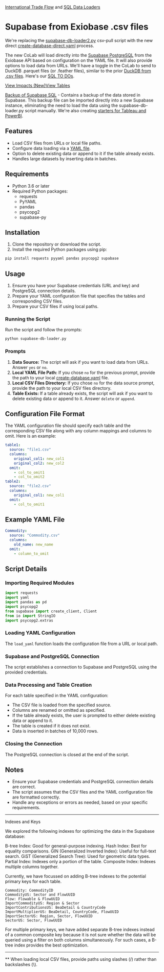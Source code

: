 [International Trade Flow](/OpenFootprint/trade/) and [SQL Data Loaders](../../)

# Supabase from Exiobase .csv files

We're replacing the [supabase-db-loader2.py](https://github.com/ModelEarth/OpenFootprint/tree/main/prep/sql/supabase) csv-pull script with the new direct [create-database-direct.yaml](https://github.com/ModelEarth/OpenFootprint/blob/main/impacts/exiobase/US-source/create-database-direct.yaml) process.

The new CoLab will load directly into the [Supabase PostgreSQL](https://supabase.com) from the Exiobase API based on configuration on the YAML file. It will also provide options to load data from URLs. We'll have a toggle in the CoLab to send to DuckDB .parquet files (or .feather files), similar to the prior [DuckDB from .csv files](../duckdb/). Here's our [SQL TO DOs](../../../trade/).

<a href="../../../impacts" class="btn btn-success" style="float:left">View Impacts (New)</a><a href="SupabaseWebpage.html" class="btn btn-warning" style="float:left">View Tables</a><div style="clear:both"></div>

[Backup of Supabase SQL](database_backup.sql) - Contains a backup of the data stored in Supabase. This backup file can be imported directly into a new Supabase instance, eliminating the need to load the data using the supabase-db-loader.py script manually. We're also creating [starters for Tableau and PowerBI](/panels/).

## Features

- Load CSV files from URLs or local file paths.
- Configure data loading via a [YAML file](https://github.com/ModelEarth/OpenFootprint/blob/main/impacts/exiobase/US-source/create-database.yaml).
- Option to delete existing data or append to it if the table already exists.
- Handles large datasets by inserting data in batches.

## Requirements

- Python 3.6 or later
- Required Python packages:
  - requests
  - PyYAML
  - pandas
  - psycopg2
  - supabase-py

## Installation

1. Clone the repository or download the script.
2. Install the required Python packages using pip:

```sh
pip install requests pyyaml pandas psycopg2 supabase
```

## Usage

1. Ensure you have your Supabase credentials (URL and key) and PostgreSQL connection details.
2. Prepare your YAML configuration file that specifies the tables and corresponding CSV files.
3. Prepare your CSV files if using local paths.

### Running the Script

Run the script and follow the prompts:

```sh
python supabase-db-loader.py
```

### Prompts

1. **Data Source:** The script will ask if you want to load data from URLs. Answer `yes` or `no`.
2. **Local YAML File Path:** If you chose `no` for the previous prompt, provide the path to your local [create-database.yaml](https://github.com/ModelEarth/OpenFootprint/blob/main/impacts/exiobase/US-source/create-database.yaml) file.
3. **Local CSV Files Directory:** If you chose `no` for the data source prompt, provide the path to your local CSV files directory.
4. **Table Exists:** If a table already exists, the script will ask if you want to delete existing data or append to it. Answer `delete` or `append`.

## Configuration File Format

The YAML configuration file should specify each table and the corresponding CSV file along with any column mappings and columns to omit. Here is an example:

```yaml
table1:
  source: "file1.csv"
  columns:
    original_col1: new_col1
    original_col2: new_col2
  omit:
    - col_to_omit1
    - col_to_omit2
table2:
  source: "file2.csv"
  columns:
    original_col1: new_col1
  omit:
    - col_to_omit1
```

## Example YAML File

```yaml
Commodity:
  source: "Commodity.csv"
  columns:
    old_name: new_name
  omit:
    - column_to_omit
```

## Script Details

### Importing Required Modules

```python
import requests
import yaml
import pandas as pd
import psycopg2
from supabase import create_client, Client
from io import StringIO
import psycopg2.extras
```

### Loading YAML Configuration

The `load_yaml` function loads the configuration file from a URL or local path.

### Supabase and PostgreSQL Connection

The script establishes a connection to Supabase and PostgreSQL using the provided credentials.

### Data Processing and Table Creation

For each table specified in the YAML configuration:
- The CSV file is loaded from the specified source.
- Columns are renamed or omitted as specified.
- If the table already exists, the user is prompted to either delete existing data or append to it.
- The table is created if it does not exist.
- Data is inserted in batches of 10,000 rows.

### Closing the Connection

The PostgreSQL connection is closed at the end of the script.

## Notes

- Ensure your Supabase credentials and PostgreSQL connection details are correct.
- The script assumes that the CSV files and the YAML configuration file are formatted correctly.
- Handle any exceptions or errors as needed, based on your specific requirements.


----------------------------------------------------------------

Indexes and Keys

We explored the following indexes for optimizing the data in the Supabase database:

B-tree Index: Good for general-purpose indexing.
Hash Index: Best for equality comparisons.
GIN (Generalized Inverted Index): Useful for full-text search.
GiST (Generalized Search Tree): Used for geometric data types.
Partial Index: Indexes only a portion of the table.
Composite Index: Indexes multiple columns together.

Currently, we have focussed on adding B-tree indexes to the potential primary keys for each table.

    Commodity: CommodityID
    CommodityUS: Sector and FlowUUID
    Flow: Flowable & FlowUUID
    ImportCommodityUS: Region & Sector
    ImportContributionsUS: BeaDetail & CountryCode
    ImportMultiplierUS: BeaDetail, CountryCode, FlowUUID
    ImportSectorUS: Region, Sector, FlowUUID
    SectorUS: Sector, FlowUUID

For multiple primary keys, we have added separate B-tree indexes instead of a common composite key because it is not sure whether the data will be queried using a filter on both columns simultaneously. For such cases, a B-tree index provides the best optimization.

---

** When loading local CSV files, provide paths using slashes (/) rather than backslashes (\\).